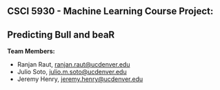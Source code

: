 ## CSCI 5930 - Machine Learning Course Project: 

## Predicting Bull and beaR

**Team Members:**
* Ranjan Raut, ranjan.raut@ucdenver.edu
* Julio Soto, julio.m.soto@ucdenver.edu
* Jeremy Henry, jeremy.henry@ucdenver.edu
